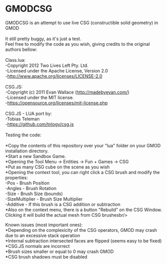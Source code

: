 # GMODCSG

GMODCSG is an attempt to use live CSG (constructible solid geometry) in GMOD<br/><br/>
It still pretty buggy, as it's just a test.<br/>
Feel free to modify the code as you wish, giving credits to the original authors bellow:
<br/><br/>
Class.lua:<br/>
-Copyright 2012 Two Lives Left Pty. Ltd.<br/>
-Licensed under the Apache License, Version 2.0<br/>
-http://www.apache.org/licenses/LICENSE-2.0<br/><br/>
CSG.JS:<br/>
-Copyright (c) 2011 Evan Wallace (http://madebyevan.com/)<br/>
-Licensed under the MIT license.<br/>
-https://opensource.org/licenses/mit-license.php<br/><br/>
CSG.JS - LUA port by:<br/>
-Tobias Teleman<br/>
-https://github.com/tnlogy/csg.js<br/><br/>
Testing the code:<br/><br/>
*Copy the contents of this repository over your "lua" folder on your
GMOD installation directory.<br/>
*Start a new Sandbox Game.<br/>
*Opening the Tool Menu -> Entities -> Fun + Games -> CSG<br/>
*Put as many CSG cube on the scene as you wish<br/>
*Opening the context tool, you can right click a CSG brush and modify the properties:<br/>
  -Pos - Brush Position<br/>
  -Angles - Brush Rotation<br/>
  -Size - Brush Size (bounds)<br/>
  -SizeMultiplier - Brush Size Multiplier<br/>
  -Additive - If this brush is a CSG addition or subtraction<br/>
*Also on the context menu, there is a button "Rebuild" on the CSG Window. Clicking it will build the actual mesh from CSG brushesbr/><br/>

Known issues (most important ones):<br/>
*Depending on the complexicity of the CSG operators, GMOD may crash due to an excessive stack operation<br/>
*Internal subtraction intersected faces are flipped (seems easy to be fixed)<br/>
*CSG.JS normals are incorrect<br/>
*Brush sizes smaller or equal to 0 may crash GMOD<br/>
*CSG brush shadows must be disabled<br/>
